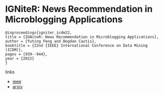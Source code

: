 # IGNiteR: News Recommendation in Microblogging Applications

```
@inproceedings{igniter_icdm22,
title = {IGNiteR: News Recommendation in Microblogging Applications},
author = {Yuting Feng and Bogdan Cautis},
booktitle = {22nd {IEEE} International Conference on Data Mining (ICDM)},
pages = {939--944},
year = {2022}
}
```

links
- [ieee](https://doi.org/10.1109/ICDM54844.2022.00111)
- [arxiv](https://arxiv.org/abs/2210.01942)
